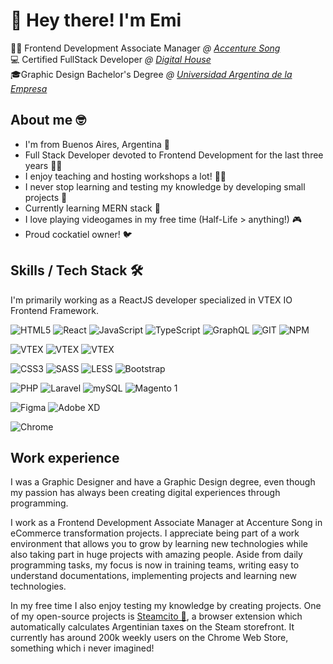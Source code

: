 # 👋 Hey there! I'm Emi 

👨‍💻 Frontend Development Associate Manager *@ [Accenture Song](https://www.accenture.com/ar-es/about/accenture-song-index)*<br>
💻 Certified FullStack Developer *@ [Digital House](https://www.digitalhouse.com/ar)*<br>
🎓Graphic Design Bachelor's Degree *@ [Universidad Argentina de la Empresa](https://uade.edu.ar/)*


## About me 🤓
- I'm from Buenos Aires, Argentina 📍
- Full Stack Developer devoted to Frontend Development for the last three years 👨‍💻
- I enjoy teaching and hosting workshops a lot! 🧑‍🏫
- I never stop learning and testing my knowledge by developing small projects 📖
- Currently learning MERN stack 🌱
- I love playing videogames in my free time (Half-Life > anything!) 🎮
- Proud cockatiel owner! 🐦



## Skills / Tech Stack 🛠️

I'm primarily working as a ReactJS developer specialized in VTEX IO Frontend Framework. 

![HTML5](https://img.shields.io/badge/-HTML5-%23E44D27?style=flat-square&logo=html5&logoColor=ffffff)
![React](https://img.shields.io/badge/-ReactJS-222222?style=flat-square&logo=react&logoColor=61DAFB)
![JavaScript](https://img.shields.io/badge/-JavaScript-%23F7DF1C?style=flat-square&logo=javascript&logoColor=000000&labelColor=%23F7DF1C&color=%23FFCE5A)
![TypeScript](https://img.shields.io/badge/-TypeScript-007ACC?style=flat-square&logo=typescript&logoColor=white)
![GraphQL](https://img.shields.io/badge/-GraphQL-e535ab?style=flat-square&logo=graphql&logoColor=white)
![GIT](https://img.shields.io/badge/-GIT-f05133?style=flat-square&logo=git&logoColor=white)
![NPM](https://img.shields.io/badge/-NPM-CB3837?style=flat-square&logo=npm&logoColor=61DAFB)

![VTEX](https://img.shields.io/badge/-VTEX_IO-ff3366?style=flat-square&logo=vtex&logoColor=white)
![VTEX](https://img.shields.io/badge/-VTEX_Store_Framework-ff3366?style=flat-square&logo=vtex&logoColor=white)
![VTEX](https://img.shields.io/badge/-VTEX_App_Development-ff3366?style=flat-square&logo=vtex&logoColor=white)

![CSS3](https://img.shields.io/badge/-CSS3-%231572B6?style=flat-square&logo=css3)
![SASS](https://img.shields.io/badge/-Sass-cd6799?style=flat-square&logo=sass&logoColor=white)
![LESS](https://img.shields.io/badge/-Less-1D365D?style=flat-square&logo=Less&logoColor=white)
![Bootstrap](https://img.shields.io/badge/-Bootstrap-7952B3?style=flat-square&logo=bootstrap&logoColor=white)


![PHP](https://img.shields.io/badge/-PHP-7A86B8?style=flat-square&logo=php&logoColor=white)
![Laravel](https://img.shields.io/badge/-Laravel-f9322c?style=flat-square&logo=laravel&logoColor=white)
![mySQL](https://img.shields.io/badge/-mySQL-5382a1?style=flat-square&logo=mysql&logoColor=white)
![Magento 1](https://img.shields.io/badge/-Magento_1-f16423?style=flat-square&logo=magento&logoColor=white)

![Figma](https://img.shields.io/badge/-Figma-F24E1E?style=flat-square&logo=figma&logoColor=white)
![Adobe XD](https://img.shields.io/badge/-Adobe_XD-470137?style=flat-square&logo=adobe-xd&logoColor=white)

![Chrome](https://img.shields.io/badge/-Chrome_Web_Store_Developer-1a73e8?style=flat-square&logo=google-chrome&logoColor=white)



## Work experience 

I was a Graphic Designer and have a Graphic Design degree, even though my passion has always been creating digital experiences through programming.

I work as a Frontend Development Associate Manager at Accenture Song in eCommerce transformation projects. I appreciate being part of a work environment that allows you to grow by learning new technologies while also taking part in huge projects with amazing people. Aside from daily programming tasks, my focus is now in training teams, writing easy to understand documentations, implementing projects and learning new technologies. 

In my free time I also enjoy testing my knowledge by creating projects. One of my open-source projects is [Steamcito 🧉](https://github.com/emilianog94/Steamcito-Precios-Steam-Argentina-Impuestos-Incluidos), a browser extension which automatically calculates Argentinian taxes on the Steam storefront. It currently has around 200k weekly users on the Chrome Web Store, something which i never imagined!


